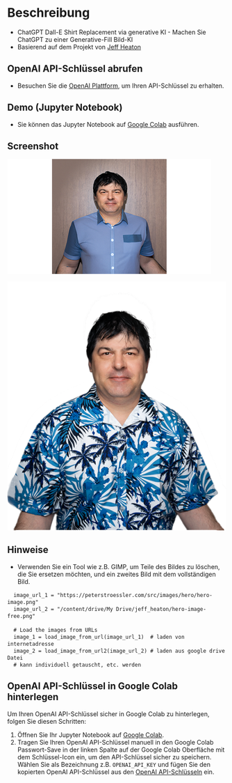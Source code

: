 # Beschreibung

- ChatGPT Dall-E Shirt Replacement via generative KI - Machen Sie ChatGPT zu einer Generative-Fill Bild-KI
- Basierend auf dem Projekt von [Jeff Heaton](https://github.com/jeffheaton/app_generative_ai)

## OpenAI API-Schlüssel abrufen

- Besuchen Sie die [OpenAI Plattform](https://platform.openai.com/settings/organization/billing/overview), um Ihren API-Schlüssel zu erhalten.

## Demo (Jupyter Notebook)

- Sie können das Jupyter Notebook auf [Google Colab](https://colab.research.google.com/) ausführen.

## Screenshot

![ChatGPT Shirt Replacement](portfolio-12.png?raw=true "ChatGPT Shirt Replacement")

![ChatGPT Shirt Replacement](hero-image.png?raw=true "ChatGPT Shirt Replacement")


## Hinweise

- Verwenden Sie ein Tool wie z.B. GIMP, um Teile des Bildes zu löschen, die Sie ersetzen möchten, und ein zweites Bild mit dem vollständigen Bild.
```
  image_url_1 = "https://peterstroessler.com/src/images/hero/hero-image.png"
  image_url_2 = "/content/drive/My Drive/jeff_heaton/hero-image-free.png"

  # Load the images from URLs
  image_1 = load_image_from_url(image_url_1)  # laden von internetadresse
  image_2 = load_image_from_url2(image_url_2) # laden aus google drive Datei
  # kann individuell getauscht, etc. werden
  ```

## OpenAI API-Schlüssel in Google Colab hinterlegen

Um Ihren OpenAI API-Schlüssel sicher in Google Colab zu hinterlegen, folgen Sie diesen Schritten:

1. Öffnen Sie Ihr Jupyter Notebook auf [Google Colab](https://colab.research.google.com/).
2. Tragen Sie Ihren OpenAI API-Schlüssel manuell in den Google Colab Passwort-Save in der linken Spalte auf der Google Colab Oberfläche mit dem Schlüssel-Icon ein, um den API-Schlüssel sicher zu speichern. Wählen Sie als Bezeichnung z.B. `OPENAI_API_KEY` und fügen Sie den kopierten OpenAI API-Schlüssel aus den [OpenAI API-Schlüsseln](https://platform.openai.com/settings/organization/api-keys) ein.
